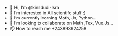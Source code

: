 - 👋 Hi, I’m @kinndudi-Isra
- 👀 I’m interested in All scientifc stuff :)
- 🌱 I’m currently learning Math, Js, Python...
- 💞️ I’m looking to collaborate on Math ,Tex, Vue.Js...
- 📫 How to reach me +243893924258
